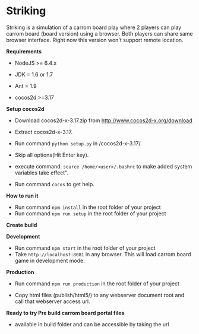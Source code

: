 # Striking
Striking is a simulation of a carrom board play where 2 players can play carrom board (board version) using a browser. Both players can share same browser interface.
Right now this version won't support remote location.

**Requirements**

- NodeJS   >= 6.4.x

- JDK      = 1.6 or 1.7

- Ant      = 1.9

- cocos2d  >=3.17

**Setup cocos2d**

- Download cocos2d-x-3.17.zip from http://www.cocos2d-x.org/download

- Extract cocos2d-x-3.17.

- Run command ```python setup.py```	in <path>/cocos2d-x-3.17/.
  
- Skip all options(Hit Enter key).

- execute command: ```source /home/<user>/.bashrc``` to make added system variables take effect”.
  
- Run command ```cocos``` to get help.

**How to run it**

- Run command ```npm install``` in the root folder of your project
- Run command  ```npm run setup``` in the root folder of your project

**Create build**

**Development**

- Run command ```npm start``` in the root folder of your project
- Take ```http://localhost:8081``` in any browser. This will load carrom board game in development mode.

**Production**

- Run command ```npm run production``` in the root folder of your project

- Copy html files (publish/html5/) to any webserver document root and call that webserver access url.


**Ready to try Pre build carrom board portal files**

- available in build folder and can be accessible by taking the url

